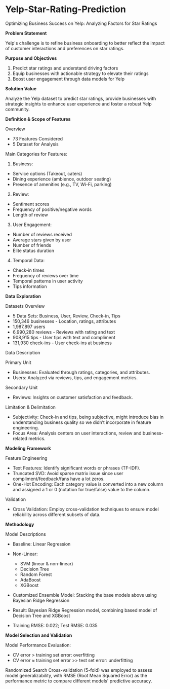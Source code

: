 # Yelp-Star-Rating-Prediction
Optimizing Business Success on Yelp: Analyzing Factors for Star Ratings

**Problem Statement**  

Yelp's challenge is to refine business onboarding to better reflect the impact of customer interactions and preferences on star ratings.


**Purpose and Objectives**
1. Predict star ratings and understand driving factors
2. Equip businesses with actionable strategy to elevate their ratings
3. Boost user engagement through data models for Yelp


**Solution Value**

Analyze the Yelp dataset to predict star ratings, provide businesses with strategic insights to enhance user experience and foster a robust Yelp community.


**Definition & Scope of Features**

Overview
- 73 Features Considered
- 5 Dataset for Analysis

Main Categories for Features:

1. Business:
   
- Service options (Takeout, caters)
- Dining experience (ambience, outdoor seating)
- Presence of amenities (e.g., TV, Wi-Fi, parking)

2. Review:
- Sentiment scores
- Frequency of positive/negative words
- Length of review


3. User Engagement:
- Number of reviews received
- Average stars given by user
- Number of friends
- Elite status duration


4. Temporal Data:
- Check-in times
- Frequency of reviews over time
- Temporal patterns in user activity
- Tips information

**Data Exploration**

Datasets Overview

- 5 Data Sets: Business, User, Review, Check-in, Tips
- 150,346 businesses - Location, ratings, attributes
- 1,987,897 users
- 6,990,280 reviews - Reviews with rating and text
- 908,915 tips - User tips with text and compliment
- 131,930 check-ins - User check-ins at business


Data Description

Primary Unit

- Businesses: Evaluated through ratings, categories, and attributes.
- Users: Analyzed via reviews, tips, and engagement metrics.
  
Secondary Unit

- Reviews: Insights on customer satisfaction and feedback.
  
Limitation & Delimitation

- Subjectivity: Check-in and tips, being subjective, might introduce bias in understanding business quality so we didn’t incorporate in feature engineering.
- Focus Area: Analysis centers on user interactions, review and business-related metrics.

**Modeling Framework**

Feature Engineering

- Text Features: Identify significant words or phrases (TF-IDF).
- Truncated SVD: Avoid sparse matrix issue since user compliment/feedback/fans have a lot zeros.
- One-Hot Encoding: Each category value is converted into a new column and assigned a 1 or 0 (notation for true/false) value to the column.

Validation

- Cross Validation: Employ cross-validation techniques to ensure model reliability across different subsets of data.


**Methodology**

Model Descriptions

- Baseline: Linear Regression
- Non-Linear:
  - SVM (linear & non-linear)
  - Decision Tree
  - Random Forest
  - AdaBoost
  - XGBoost

- Customized Ensemble Model: Stacking the base models above using Bayesian Ridge Regression

- Result: Bayesian Ridge Regression model, combining based model of Decision Tree and XGBoost

- Training RMSE: 0.022; Test RMSE: 0.035


**Model Selection and Validation**

Model Performance Evaluation:

- CV error > training set error: overfitting
- CV error ≈ training set error >> test set error: underfitting

Randomized Search Cross-validation (5-fold) was employed to assess model generalizability, with RMSE (Root Mean Squared Error) as the performance metric to compare different models' predictive accuracy.

